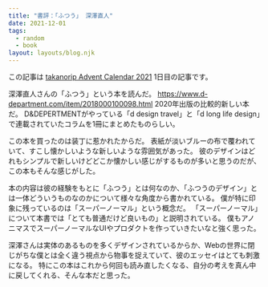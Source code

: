 ```yaml
---
title: "書評：「ふつう」 深澤直人"
date: 2021-12-01
tags:
  - random
  - book
layout: layouts/blog.njk
---
```


この記事は [takanorip Advent Calendar 2021](https://adventar.org/calendars/7125) 1日目の記事です。

深澤直人さんの「ふつう」という本を読んだ。
https://www.d-department.com/item/2018000100098.html
2020年出版の比較的新しい本だ。
D&DEPERTMENTがやっている「d design travel」と「d long life design」で連載されていたコラムを1冊にまとめたものらしい。

この本を買ったのは装丁に惹かれたからだ。
表紙が淡いブルーの布で覆われていて、すこし懐かしいような新しいような雰囲気があった。
彼のデザインはどれもシンプルで新しいけどどこか懐かしい感じがするものが多いと思うのだが、この本もそんな感じがした。

本の内容は彼の経験をもとに「ふつう」とは何なのか、「ふつうのデザイン」とは一体どういうものなのかについて様々な角度から書かれている。
僕が特に印象に残っているのは「スーパーノーマル」という概念だ。
「スーパーノーマル」について本書では「とても普通だけど良いもの」と説明されている。
僕もアノニマスでスーパーノーマルなUIやプロダクトを作っていきたいなと強く思った。

深澤さんは実体のあるものを多くデザインされているからか、Webの世界に閉じがちな僕とは全く違う視点から物事を捉えていて、彼のエッセイはとても刺激になる。
特にこの本はこれから何回も読み直したくなる、自分の考えを真ん中に戻してくれる、そんな本だと思った。
